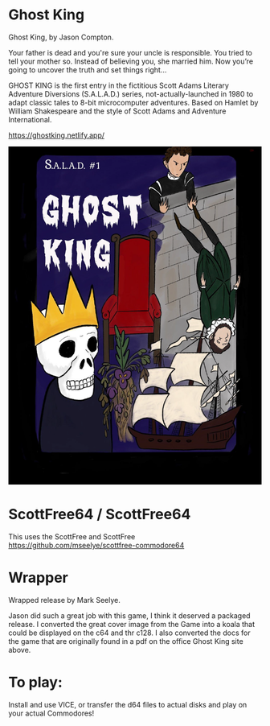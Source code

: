 # Ghost King
Ghost King, by Jason Compton.  

Your father is dead and you're sure your uncle is responsible. You tried to tell your mother so. Instead of believing you, she married him. Now you’re going to uncover the truth and set things right...  

GHOST KING is the first entry in the fictitious Scott Adams Literary Adventure Diversions (S.A.L.A.D.) series, not-actually-launched in 1980 to adapt classic tales to 8-bit microcomputer adventures. Based on Hamlet by William Shakespeare and the style of Scott Adams and Adventure International.  

https://ghostking.netlify.app/  

![Ghost King](/ghostking-cover.png)

# ScottFree64 / ScottFree64
This uses the ScottFree and ScottFree
https://github.com/mseelye/scottfree-commodore64

# Wrapper
Wrapped release by Mark Seelye.  

Jason did such a great job with this game, I think it deserved a packaged release.  I converted the great cover image from the Game into a koala that could be displayed on the c64 and thr c128. I also converted the docs for the game that are originally found in a pdf on the office Ghost King site above.   

# To play:  
Install and use VICE, or transfer the d64 files to actual disks and play on your actual Commodores!
